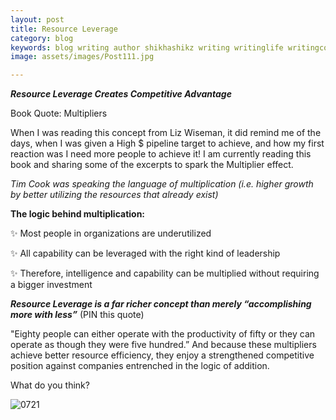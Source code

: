 ```yaml
---
layout: post
title: Resource Leverage
category: blog
keywords: blog writing author shikhashikz writing writinglife writingcommunity dailyblogpost dailyblogpostchallenge bookdiscussion multiplier
image: assets/images/Post111.jpg

---
```

***Resource Leverage Creates Competitive Advantage***

Book Quote: Multipliers

When I was reading this concept from Liz Wiseman, it did remind me of the days, when I was given a High $ pipeline target to achieve, and how my first reaction was I need more people to achieve it! I am currently reading this book and sharing some of the excerpts to spark the Multiplier effect.

*Tim Cook was speaking the language of multiplication (i.e. higher growth by better utilizing the resources that already exist)*

**The logic behind multiplication:**

✨ Most people in organizations are underutilized

✨ All capability can be leveraged with the right kind of leadership

✨ Therefore, intelligence and capability can be multiplied without requiring a bigger investment

***Resource Leverage is a far richer concept than merely “accomplishing more with less”*** (PIN this quote)

"Eighty people can either operate with the productivity of fifty or they can operate as though they were five hundred.” And because these multipliers achieve better resource efficiency, they enjoy a strengthened competitive position against companies entrenched in the logic of addition.

What do you think? 

![0721](https://user-images.githubusercontent.com/21696121/126436229-4d59ecdc-a435-4e0a-be21-5f2890fdbdec.png)

